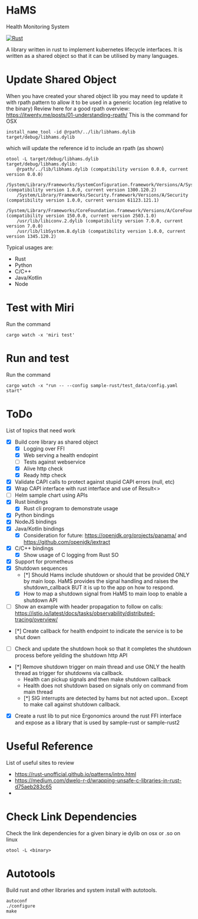 # HaMS
Health Monitoring System

[![Rust](https://github.com/PolecatWorks/hams/actions/workflows/rust.yml/badge.svg)](https://github.com/PolecatWorks/hams/actions/workflows/rust.yml)

A library written in rust to implement kubernetes lifecycle interfaces. It is written as a shared object so that it can be utilised by many languages.

# Update Shared Object

When you have created your shared object lib you may need to update it with rpath pattern to allow it to be used in a generic location (eg relative to the binary)
Review here for a good rpath overview: https://itwenty.me/posts/01-understanding-rpath/
This is the command for OSX

    install_name_tool -id @rpath/../lib/libhams.dylib target/debug/libhams.dylib

which will update the reference id to include an rpath (as shown)

    otool -L target/debug/libhams.dylib
    target/debug/libhams.dylib:
        @rpath/../lib/libhams.dylib (compatibility version 0.0.0, current version 0.0.0)
        /System/Library/Frameworks/SystemConfiguration.framework/Versions/A/SystemConfiguration (compatibility version 1.0.0, current version 1300.120.2)
        /System/Library/Frameworks/Security.framework/Versions/A/Security (compatibility version 1.0.0, current version 61123.121.1)
        /System/Library/Frameworks/CoreFoundation.framework/Versions/A/CoreFoundation (compatibility version 150.0.0, current version 2503.1.0)
        /usr/lib/libiconv.2.dylib (compatibility version 7.0.0, current version 7.0.0)
        /usr/lib/libSystem.B.dylib (compatibility version 1.0.0, current version 1345.120.2)

Typical usages are:
* Rust
* Python
* C/C++
* Java/Kotlin
* Node


# Test with Miri

Run the command

    cargo watch -x 'miri test'

# Run and test

Run the command

    cargo watch -x "run -- --config sample-rust/test_data/config.yaml start"



# ToDo

List of topics that need work

* [x] Build core library as shared object
  * [x] Logging over FFI
  * [x] Web serving a health endopint
  * [ ] Tests against webservice
  * [x] Alive http check
  * [x] Ready http check
* [x] Validate CAPI calls to protect against stupid CAPI errors (null, etc)
* [x] Wrap CAPI interface with rust interface and use of Result<>
* [ ] Helm sample chart using APIs
* [x] Rust bindings
  * [x] Rust cli program to demonstrate usage
* [x] Python bindings
* [x] NodeJS bindings
* [x] Java/Kotlin bindings
  * [x] Consideration for future: https://openjdk.org/projects/panama/ and https://github.com/openjdk/jextract
* [x] C/C++ bindings
  * [x] Show usage of C logging from Rust SO
* [x] Support for prometheus
* [x] Shutdown sequences
  * [*] Should Hams include shutdown or should that be provided ONLY by main loop. HaMS provides the signal handling and raises the shutdown_callback BUT it is up to the app on how to respond.
  * [x] How to map a shutdown signal from HaMS to main loop to enable a shutdown API
* [ ] Show an example with header propagation to follow on calls: https://istio.io/latest/docs/tasks/observability/distributed-tracing/overview/
* [*] Create callback for health endpoint to indicate the service is to be shut down
* [ ] Check and update the shutdown hook so that it completes the shutdown process before yeilding the shutdown http API
* [*] Remove shutdown trigger on main thread and use ONLY the health thread as trigger for shutdowns via callback.
  * Health can pickup signals and then make shutdown callback
  * Health does not shutdown based on signals only on command from main thread
  * [*] SIG interrupts are detected by hams but not acted upon.. Except to make call against shutdown callback.
* [x] Create a rust lib to put nice Ergonomics around the rust FFI interface and expose as a library that is used by sample-rust or sample-rust2

# Useful Reference
List of useful sites to review
* https://rust-unofficial.github.io/patterns/intro.html
* https://medium.com/dwelo-r-d/wrapping-unsafe-c-libraries-in-rust-d75aeb283c65
*

# Check Link Dependencies
Check the link dependencies for a given binary ie dylib on osx or .so on linux

    otool -L <binary>

# Autotools

Build rust and other libraries and system install with autotools.

    autoconf
    ./configure
    make
